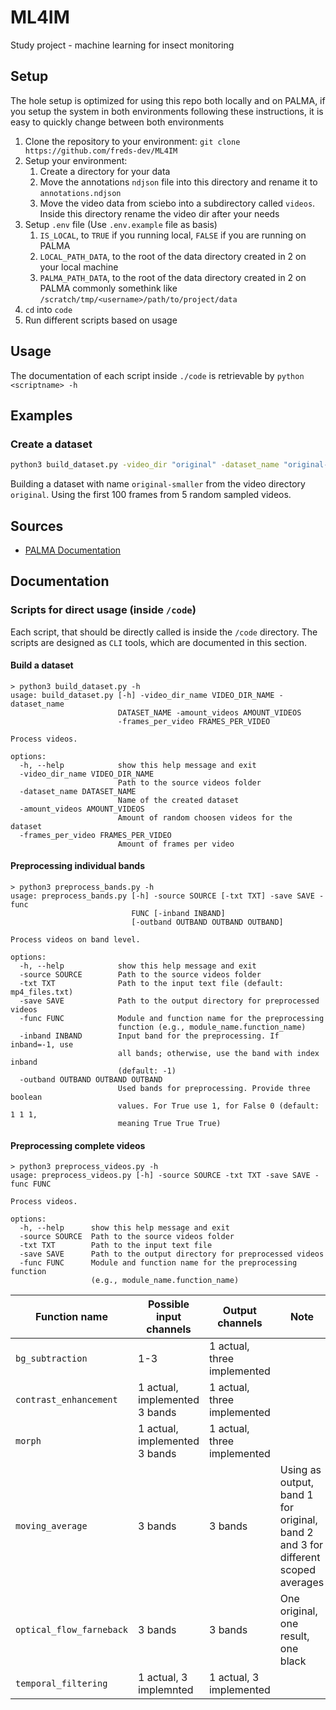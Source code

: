 # ML4IM
Study project - machine learning for insect monitoring


## Setup
The hole setup is optimized for using this repo both locally and on PALMA, if you setup the system in both environments following these instructions, it is easy to quickly change between both environments 

1. Clone the repository to your environment: `git clone https://github.com/freds-dev/ML4IM`
2. Setup your environment:
    1. Create a directory for your data
    2. Move the annotations `ndjson` file into this  directory and rename it to `annotations.ndjson`
    3. Move the video data from sciebo into a subdirectory called `videos`. Inside this directory rename the video dir after your needs
3. Setup `.env` file (Use `.env.example` file as basis)
    1. `IS_LOCAL`, to `TRUE` if you running local, `FALSE` if you are running on PALMA
    2. `LOCAL_PATH_DATA`, to the root of the data directory created in 2 on your local machine
    3. `PALMA_PATH_DATA`, to the  root of the data directory created in 2 on PALMA commonly somethink like `/scratch/tmp/<username>/path/to/project/data`
4. `cd` into `code`
5. Run different scripts based on usage

## Usage
The documentation of each script inside `./code` is retrievable by `python <scriptname> -h`

## Examples

### Create a dataset
```sh
python3 build_dataset.py -video_dir "original" -dataset_name "original-smaller" -amount_videos 5 -frames_per_video 100
```
Building a dataset with name `original-smaller` from the video directory `original`. Using the first 100 frames from 5 random sampled videos.

## Sources

- [PALMA Documentation](https://confluence.uni-muenster.de/display/HPC)

## Documentation

### Scripts for direct usage (inside `/code`)
Each script, that should be directly called is inside the `/code` directory. The scripts are
designed as `CLI` tools, which are documented in this section.


#### Build a dataset
```
> python3 build_dataset.py -h
usage: build_dataset.py [-h] -video_dir_name VIDEO_DIR_NAME -dataset_name
                        DATASET_NAME -amount_videos AMOUNT_VIDEOS
                        -frames_per_video FRAMES_PER_VIDEO

Process videos.

options:
  -h, --help            show this help message and exit
  -video_dir_name VIDEO_DIR_NAME
                        Path to the source videos folder
  -dataset_name DATASET_NAME
                        Name of the created dataset
  -amount_videos AMOUNT_VIDEOS
                        Amount of random choosen videos for the dataset
  -frames_per_video FRAMES_PER_VIDEO
                        Amount of frames per video
```

#### Preprocessing individual bands
```
> python3 preprocess_bands.py -h
usage: preprocess_bands.py [-h] -source SOURCE [-txt TXT] -save SAVE -func
                           FUNC [-inband INBAND]
                           [-outband OUTBAND OUTBAND OUTBAND]

Process videos on band level.

options:
  -h, --help            show this help message and exit
  -source SOURCE        Path to the source videos folder
  -txt TXT              Path to the input text file (default: mp4_files.txt)
  -save SAVE            Path to the output directory for preprocessed videos
  -func FUNC            Module and function name for the preprocessing
                        function (e.g., module_name.function_name)
  -inband INBAND        Input band for the preprocessing. If inband=-1, use
                        all bands; otherwise, use the band with index inband
                        (default: -1)
  -outband OUTBAND OUTBAND OUTBAND
                        Used bands for preprocessing. Provide three boolean
                        values. For True use 1, for False 0 (default: 1 1 1,
                        meaning True True True)
```

#### Preprocessing complete videos
```
> python3 preprocess_videos.py -h 
usage: preprocess_videos.py [-h] -source SOURCE -txt TXT -save SAVE -func FUNC

Process videos.

options:
  -h, --help      show this help message and exit
  -source SOURCE  Path to the source videos folder
  -txt TXT        Path to the input text file
  -save SAVE      Path to the output directory for preprocessed videos
  -func FUNC      Module and function name for the preprocessing function
                  (e.g., module_name.function_name)

```

| Function name            | Possible input channels       | Output channels             | Note                                                                             | Implementing process_bands functionality |
| ------------------------ | ----------------------------- | --------------------------- | -------------------------------------------------------------------------------- | ---------------------------------------- |
| `bg_subtraction`         | 1-3                           | 1 actual, three implemented |                                                                                  |               Yes                           |
| `contrast_enhancement`   | 1 actual, implemented 3 bands | 1 actual, three implemented |                                                                                  |                  No                        |
| `morph`                  | 1 actual, implemented 3 bands | 1 actual, three implemented |                                                                                  |                  No                      |
| `moving_average`         | 3 bands                       | 3 bands                     | Using as output, band 1 for original, band 2 and 3 for different scoped averages |                  No                        |
| `optical_flow_farneback` | 3 bands                       | 3 bands                     | One original, one result, one black                                              |                  No                        |
| `temporal_filtering`     | 1 actual, 3 implemnted        | 1 actual, 3 implemented     |                                                                                  |                  Yes                        |
